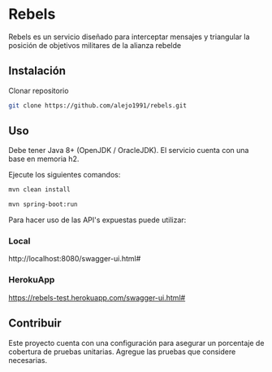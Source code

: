# Rebels

Rebels es un servicio diseñado para interceptar mensajes y triangular la posición de objetivos militares de la alianza rebelde

## Instalación

Clonar repositorio

```bash
git clone https://github.com/alejo1991/rebels.git
```

## Uso

Debe tener Java 8+ (OpenJDK / OracleJDK). El servicio cuenta con una base en memoria h2.

Ejecute los siguientes comandos:

```bash
mvn clean install
```

```bash
mvn spring-boot:run
```

Para hacer uso de las API's expuestas puede utilizar:

### Local

http://localhost:8080/swagger-ui.html#

### HerokuApp

https://rebels-test.herokuapp.com/swagger-ui.html#


## Contribuir

Este proyecto cuenta con una configuración para asegurar un porcentaje de cobertura de pruebas unitarias. Agregue las pruebas que considere necesarias.



